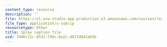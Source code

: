 ```yaml
---
content_type: resource
description: ''
file: https://ol-ocw-studio-app-production.s3.amazonaws.com/courses/res-6-007-signals-and-systems-spring-2011/7d46c11c853279dcbe2c4017d842ab5b_D3bblng-Kcc.srt
file_type: application/x-subrip
resourcetype: Other
title: 3play caption file
uid: 7d46c11c-8532-79dc-be2c-4017d842ab5b
---
```

